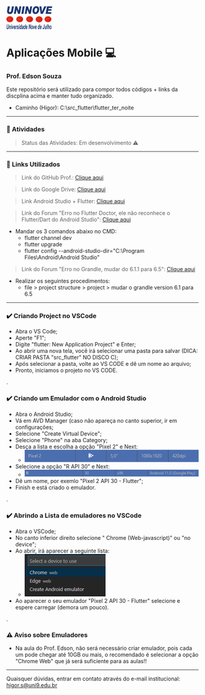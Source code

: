 <img src="https://github.com/HigorRoc/Uninove_2021.1/blob/main/Uninove-Logo.png" width="120" height="60">

# Aplicações Mobile :computer:
###  Prof. Edson Souza

Este repositório será utilizado para compor todos códigos + links da discplina acima e manter tudo organizado.
- Caminho (Higor): C:\src_flutter\flutter_ter_noite

---

### :pushpin: Atividades
> Status das Atividades: Em desenvolvimento :warning:

---

### :pushpin: Links Utilizados
> Link do GitHub Prof.: [Clique aqui](https://github.com/EdsonMSouza/T42-computacao-movel)

> Link do Google Drive: [Clique aqui](https://drive.google.com/drive/folders/1peSAzRdP9laIdJWqiwNhXxWQXuDkeGE2?usp=sharing)
 
> Link Android Studio + Flutter: [Clique aqui](https://medium.com/flutter-comunidade-br/instalando-e-configurando-flutter-no-windows-cae74711df1e#:~:text=Instala%C3%A7%C3%A3o%20do%20Android%20SDK&text=Nesta%20tela%20na%20parte%20de,Packages%20perto%20do%20bot%C3%A3o%20OK)

> Link do Forum "Erro no Flutter Doctor, ele não reconhece o Flutter/Dart do Android Studio": [Clique aqui](https://qastack.com.br/programming/51860845/flutter-plugin-not-installed-error-when-running-flutter-doctor)
- Mandar os 3 comandos abaixo no CMD:
  - flutter channel dev
  - flutter upgrade
  - flutter config --android-studio-dir="C:\Program Files\Android\Android Studio"

> Link do Forum "Erro no Grandle, mudar do 6.1.1 para 6.5": [Clique aqui](https://developer.android.com/studio/releases/gradle-plugin?hl=pt#:~:text=Atualizar%20o%20Gradle,-Ao%20atualizar%20o&text=Para%20ter%20o%20melhor%20desempenho,Gradle%20e%20do%20plug%2Din.&text=Voc%C3%AA%20pode%20especificar%20a%20vers%C3%A3o%20do%20Gradle%20acessando%20o%20menu,%2Fwrapper%2Fgradle%2Dwrapper.)
- Realizar os seguintes procedimentos:
  - file > project structure > project > mudar o grandle version 6.1 para 6.5

---

### :heavy_check_mark: Criando Project no VSCode
- Abra o VS Code;
- Aperte "F1";
- Digite "flutter: New Application Project" e Enter;
- Ao abrir uma nova tela, você irá selecionar uma pasta para salvar (DICA: CRIAR PASTA "src_flutter" NO DISCO C);
- Após selecionar a pasta, volte ao VS CODE e dê um nome ao arquivo;
- Pronto, iniciamos o projeto no VS CODE.

.

### :heavy_check_mark: Criando um Emulador com o Android Studio
- Abra o Android Studio;
- Vá em AVD Manager (caso não apareça no canto superior, ir em configurações;
- Selecione "Create Virtual Device";
- Selecione "Phone" na aba Category;
- Desça a lista e escolha a opção "Pixel 2" e Next:
  - <img src="https://github.com/HigorRoc/Uninove_2021.1_AplicacaoMobile/blob/master/Arquivos%20img/Print_Emulador.png">
- Selecione a opção "R API 30" e Next:
  - <img src="https://github.com/HigorRoc/Uninove_2021.1_AplicacaoMobile/blob/master/Arquivos%20img/Print_Android.png">
- Dê um nome, por exemlo "Pixel 2 API 30 - Flutter";
- Finish e está criado o emulador. 

.

### :heavy_check_mark: Abrindo a Lista de emuladores no VSCode
- Abra o VSCode;
- No canto inferior direito selecione " Chrome (Web-javascript)" ou "no device";
- Ao abrir, irá aparecer a seguinte lista:
  - <img src="https://github.com/HigorRoc/Uninove_2021.1_AplicacaoMobile/blob/master/Arquivos%20img/Print_Lista.png">
- Ao aparecer o seu emulador "Pixel 2 API 30 - Flutter" selecione e espere carregar (demora um pouco).

.

### :warning: Aviso sobre Emuladores
- Na aula do Prof. Edson, não será necessário criar emulador, pois cada um pode chegar até 10GB ou mais, o recomendado é selecionar a opção "Chrome Web" que já será suficiente para as aulas!! 

---

Quaisquer dúvidas, entrar em contato através do e-mail institucional: 
higor.s@uni9.edu.br
